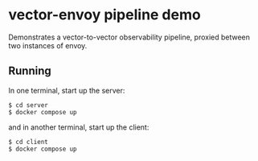 # vector-envoy pipeline demo

Demonstrates a vector-to-vector observability pipeline, proxied between
two instances of envoy.

## Running

In one terminal, start up the server:

```
$ cd server
$ docker compose up
```

and in another terminal, start up the client:

```
$ cd client
$ docker compose up
```

